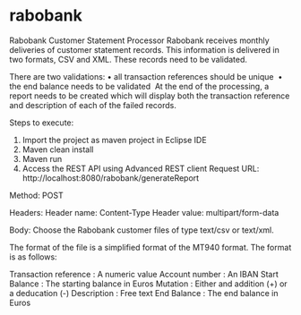 # rabobank
Rabobank Customer Statement Processor
Rabobank receives monthly deliveries of customer statement records. This information is delivered in two formats, CSV and XML. These records need to be validated.


There are two validations:
	•	all transaction references should be unique 
	•	the end balance needs to be validated 
At the end of the processing, a report needs to be created which will display both the transaction reference and description of each of the failed records.

Steps to execute:
1. Import the project as maven project in Eclipse IDE
2. Maven clean install
3. Maven run
4. Access the REST API using Advanced REST client
  Request URL:
  http://localhost:8080/rabobank/generateReport
  
  Method:
  POST
  
  Headers:
  Header name: Content-Type
  Header value: multipart/form-data
  
  Body:
  Choose the Rabobank customer files of type text/csv or text/xml.
  
The format of the file is a simplified format of the MT940 format. The format is as follows:

Transaction reference : A numeric value
Account number :  An IBAN
Start Balance  :  The starting balance in Euros
Mutation       :  Either and addition (+) or a deducation (-)
Description    :  Free text
End Balance    :  The end balance in Euros
  
  
  
